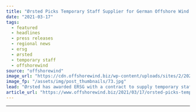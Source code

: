 ```yaml
---
title: "Ørsted Picks Temporary Staff Supplier for German Offshore Wind Farms"
date: "2021-03-17"
tags: 
  - featured
  - headlines
  - press releases
  - regional news
  - ersg
  - ørsted
  - temporary staff
  - offshorewind
source: "offshorewind"
image_url: "https://cdn.offshorewind.biz/wp-content/uploads/sites/2/2021/03/17144005/%C3%98rsted-Picks-Temporary-Staff-Supplier-for-German-Offshore-Wind-Farms.jpg"
image_fp: "/assets/img/post_thumbnails/73.jpg"
lead: "Ørsted has awarded ERSG with a contract to supply temporary staff for its offshore"
article_url: "https://www.offshorewind.biz/2021/03/17/orsted-picks-temporary-staff-supplier-for-german-offshore-wind-farms/"
---
```


---
